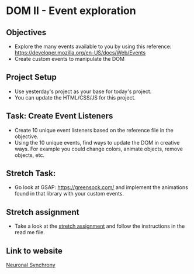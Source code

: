 # DOM II - Event exploration

## Objectives

- Explore the many events available to you by using this reference:
  https://developer.mozilla.org/en-US/docs/Web/Events
- Create custom events to manipulate the DOM

## Project Setup

- Use yesterday's project as your base for today's project.
- You can update the HTML/CSS/JS for this project.

## Task: Create Event Listeners

- Create 10 unique event listeners based on the reference file in the objective.
- Using the 10 unique events, find ways to update the DOM in creative ways. For
  example you could change colors, animate objects, remove objects, etc.

## Stretch Task:

- Go look at GSAP: https://greensock.com/ and implement the animations found in
  that library with your custom events.

## Stretch assignment

- Take a look at the [stretch assignment](stretch-assignment) and follow the
  instructions in the read me file.

## Link to website

[Neuronal Synchrony](http://cautious-plough.surge.sh)
